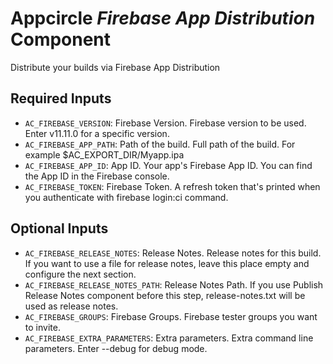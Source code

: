 # Appcircle _Firebase App Distribution_ Component

Distribute your builds via Firebase App Distribution

## Required Inputs

- `AC_FIREBASE_VERSION`: Firebase Version. Firebase version to be used. Enter v11.11.0 for a specific version.
- `AC_FIREBASE_APP_PATH`: Path of the build. Full path of the build. For example $AC_EXPORT_DIR/Myapp.ipa
- `AC_FIREBASE_APP_ID`: App ID. Your app's Firebase App ID. You can find the App ID in the Firebase console.
- `AC_FIREBASE_TOKEN`: Firebase Token. A refresh token that's printed when you authenticate with firebase login:ci command.

## Optional Inputs

- `AC_FIREBASE_RELEASE_NOTES`: Release Notes. Release notes for this build. If you want to use a file for release notes, leave this place empty and configure the next section.
- `AC_FIREBASE_RELEASE_NOTES_PATH`: Release Notes Path. If you use Publish Release Notes component before this step, release-notes.txt will be used as release notes.
- `AC_FIREBASE_GROUPS`: Firebase Groups. Firebase tester groups you want to invite.
- `AC_FIREBASE_EXTRA_PARAMETERS`: Extra parameters. Extra command line parameters. Enter --debug for debug mode.
